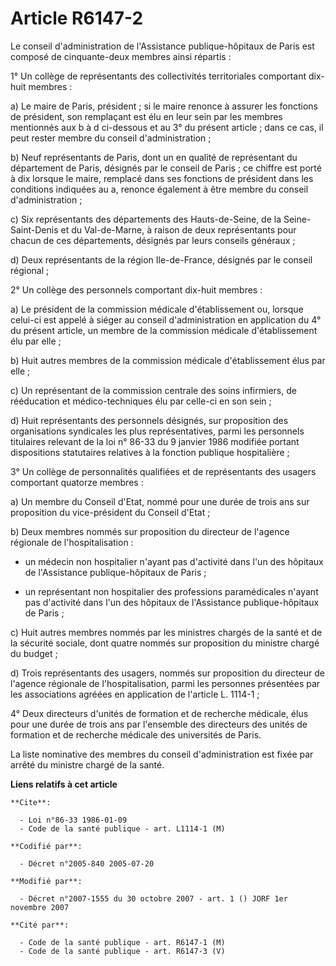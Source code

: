 # Article R6147-2

Le conseil d'administration de l'Assistance publique-hôpitaux de Paris est composé de cinquante-deux membres ainsi répartis :

1° Un collège de représentants des collectivités territoriales comportant dix-huit membres :

a) Le maire de Paris, président ; si le maire renonce à assurer les fonctions de président, son remplaçant est élu en leur
sein par les membres mentionnés aux b à d ci-dessous et au 3° du présent article ; dans ce cas, il peut rester membre du
conseil d'administration ;

b) Neuf représentants de Paris, dont un en qualité de représentant du département de Paris, désignés par le conseil de
Paris ; ce chiffre est porté à dix lorsque le maire, remplacé dans ses fonctions de président dans les conditions indiquées
au a, renonce également à être membre du conseil d'administration ;

c) Six représentants des départements des Hauts-de-Seine, de la Seine-Saint-Denis et du Val-de-Marne, à raison de deux
représentants pour chacun de ces départements, désignés par leurs conseils généraux ;

d) Deux représentants de la région Ile-de-France, désignés par le conseil régional ;

2° Un collège des personnels comportant dix-huit membres :

a) Le président de la commission médicale d'établissement ou, lorsque celui-ci est appelé à siéger au conseil
d'administration en application du 4° du présent article, un membre de la commission médicale d'établissement élu par elle ;

b) Huit autres membres de la commission médicale d'établissement élus par elle ;

c) Un représentant de la commission centrale des soins infirmiers, de rééducation et médico-techniques élu par celle-ci en
son sein ;

d) Huit représentants des personnels désignés, sur proposition des organisations syndicales les plus représentatives, parmi
les personnels titulaires relevant de la loi n° 86-33 du 9 janvier 1986 modifiée portant dispositions statutaires relatives à
la fonction publique hospitalière ;

3° Un collège de personnalités qualifiées et de représentants des usagers comportant quatorze membres :

a) Un membre du Conseil d'Etat, nommé pour une durée de trois ans sur proposition du vice-président du Conseil d'Etat ;

b) Deux membres nommés sur proposition du directeur de l'agence régionale de l'hospitalisation :

- un médecin non hospitalier n'ayant pas d'activité dans l'un des hôpitaux de l'Assistance publique-hôpitaux de Paris ;

- un représentant non hospitalier des professions paramédicales n'ayant pas d'activité dans l'un des hôpitaux de l'Assistance
publique-hôpitaux de Paris ;

c) Huit autres membres nommés par les ministres chargés de la santé et de la sécurité sociale, dont quatre nommés sur
proposition du ministre chargé du budget ;

d) Trois représentants des usagers, nommés sur proposition du directeur de l'agence régionale de l'hospitalisation, parmi les
personnes présentées par les associations agréées en application de l'article L. 1114-1 ;

4° Deux directeurs d'unités de formation et de recherche médicale, élus pour une durée de trois ans par l'ensemble des
directeurs des unités de formation et de recherche médicale des universités de Paris.

La liste nominative des membres du conseil d'administration est fixée par arrêté du ministre chargé de la santé.

**Liens relatifs à cet article**

	**Cite**:

	  - Loi n°86-33 1986-01-09
	  - Code de la santé publique - art. L1114-1 (M)

	**Codifié par**:

	  - Décret n°2005-840 2005-07-20

	**Modifié par**:

	  - Décret n°2007-1555 du 30 octobre 2007 - art. 1 () JORF 1er novembre 2007

	**Cité par**:

	  - Code de la santé publique - art. R6147-1 (M)
	  - Code de la santé publique - art. R6147-3 (V)
